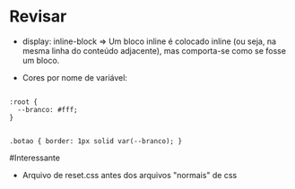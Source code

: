 # Revisar
- display: inline-block
 => Um bloco inline é colocado inline (ou seja, na mesma linha do conteúdo adjacente), mas comporta-se como se fosse um bloco.

 - Cores por nome de variável:

<code>
:root {
  --branco: #fff;
}

.botao {
  border: 1px solid var(--branco);
}
</code>

#Interessante
- Arquivo de reset.css antes dos arquivos "normais" de css